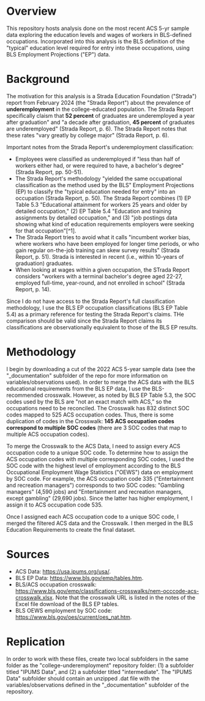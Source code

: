 # Overview
This repository hosts analysis done on the most recent ACS 5-yr sample data exploring the education levels and wages of workers in BLS-defined occupations. Incorporated into this analysis is the BLS definition of the "typical" education level required for entry into these occupations, using BLS Employment Projections ("EP") data. 

# Background 
The motivation for this analysis is a Strada Education Foundation ("Strada") report from February 2024 (the "Strada Report") about the prevalence of **underemployment** in the college-educated population. The Strada Report specifically claism that **52 percent** of graduates are underemployed a year after graduation" and "a decade after graduation, **45 percent** of graduates are underemployed" (Strada Report, p. 6). The Strada Report notes that these rates "vary greatly by college major" (Strada Report, p. 6).

Important notes from the Strada Report's underemployment classification:
- Employees were classified as underemployed if "less than half of workers either had, or were required to have, a bachelor's degree" (Strada Report, pp. 50-51).
- The Strada Report's methodology "yielded the same occupational classification as the method used by the BLS" Employment Projections (EP) to classify the "typical education needed for entry" into an occupation (Strada Report, p. 50). The Strada Report combines (1) EP Table 5.3 "Educational attainment for workers 25 years and older by detailed occupation," (2) EP Table 5.4 "Education and training assignments by detailed occupation," and (3) "job postings data showing what kind of education requirements employers were seeking for that occupation"[^1].
- The Strada Report tries to avoid what it calls "incumbent worker bias, where workers who have been employed for longer time periods, or who gain regular on-the-job training can skew survey results" (Strada Report, p. 51). Strada is interested in recent (i.e., within 10-years of graduation) graduates.
- When looking at wages within a given occupation, the STrada Report considers "workers with a terminal bachelor's degree aged 22-27, employed full-time, year-round, and not enrolled in school" (Strada Report, p. 14).

Since I do not have access to the Strada Report's full classification methodology, I use the BLS EP occupation classifications (BLS EP Table 5.4) as a primary reference for testing the Strada Report's claims. THe comparison should be valid since the Strada Report claims its classifications are observationally equivalent to those of the BLS EP results. 

# Methodology
I begin by downloading a cut of the 2022 ACS 5-year sample data (see the "_documentation" subfolder of the repo for more information on variables/observations used). In order to merge the ACS data with the BLS educational requirements from the BLS EP data, I use the BLS-recommended crosswalk. However, as noted by BLS EP Table 5.3, the SOC codes used by the BLS are "not an exact match with ACS,” so the occupations need to be reconciled. The Crosswalk has 832 distinct SOC codes mapped to 525 ACS occupation codes. Thus, there is some duplication of codes in the Crosswalk: **145 ACS occupation codes correspond to multiple SOC codes** (there are 3 SOC codes that map to multiple ACS occupation codes).

To merge the Crosswalk to the ACS Data, I need to assign every ACS occupation code to a unique SOC code. To determine how to assign the ACS occupation codes with multiple corresponding SOC codes, I used the SOC code with the highest level of employment according to the BLS Occupational Employment Wage Statistics ("OEWS") data on employment by SOC code. For example, the ACS occupation code 335 ("Entertainment and recreation managers") corresponds to two SOC codes: "Gambling managers" (4,590 jobs) and "Entertainment and recreation managers, except gambling" (29,690 jobs). Since the latter has higher employment, I assign it to ACS occupation code 535. 

Once I assigned each ACS occupation code to a unique SOC code, I merged the filtered ACS data and the Crosswalk. I then merged in the BLS Education Requirements to create the final dataset.

# Sources
- ACS Data: https://usa.ipums.org/usa/.
- BLS EP Data: https://www.bls.gov/emp/tables.htm.
- BLS/ACS occupation crosswalk: https://www.bls.gov/emp/classifications-crosswalks/nem-occcode-acs-crosswalk.xlsx. Note that the crosswalk URL is listed in the notes of the Excel file download of the BLS EP tables.
- BLS OEWS employment by SOC code: https://www.bls.gov/oes/current/oes_nat.htm.

# Replication
In order to work with these files, create two local subfolders in the same folder as the "college-underemployment" repository folder: (1) a subfolder titled "IPUMS Data", and (2) a subfolder titled "intermediate". The "IPUMS Data" subfolder should contain an unzipped .dat file with the variables/observations defined in the "_documentation" subfolder of the repository.
